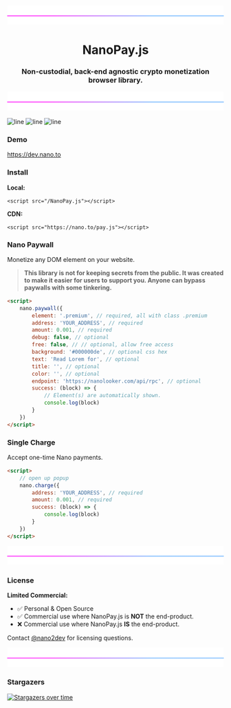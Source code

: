 ![line](https://github.com/fwd/n2/raw/master/.github/line.png)

<h1 align="center">NanoPay.js</h1>

<h3 align="center">Non-custodial, back-end agnostic crypto monetization browser library.</h3>

![line](https://github.com/fwd/n2/raw/master/.github/line.png)

![line](https://github.com/fwd/nano-pay/raw/master/img/splash.png)
![line](https://github.com/fwd/nano-pay/raw/master/img/splash2.png)
![line](https://github.com/fwd/nano-pay/raw/master/img/splash3.png)

### Demo

<a target="_blank" href="https://dev.nano.to">https://dev.nano.to</a>


### Install

**Local:**
```
<script src="/NanoPay.js"></script>
```

**CDN:**
```
<script src="https://nano.to/pay.js"></script>
```

### Nano Paywall

Monetize any DOM element on your website.

> **This library is not for keeping secrets from the public. It was created to make it easier for users to support you. Anyone can bypass paywalls with some tinkering.**

```html
<script>
    nano.paywall({ 
        element: '.premium', // required, all with class .premium
        address: 'YOUR_ADDRESS', // required
        amount: 0.001, // required
        debug: false, // optional
        free: false, // // optional, allow free access
        background: '#000000de', // optional css hex
        text: 'Read Lorem for', // optional
        title: '', // optional
        color: '', // optional
        endpoint: 'https://nanolooker.com/api/rpc', // optional
        success: (block) => {
            // Element(s) are automatically shown.
            console.log(block)
        }
    })
</script>
```

### Single Charge

Accept one-time Nano payments.

```html
<script>
    // open up popup
    nano.charge({ 
        address: 'YOUR_ADDRESS', // required
        amount: 0.001, // required
        success: (block) => {
            console.log(block)
        }
    })
</script>
```

![line](https://github.com/fwd/n2/raw/master/.github/line.png)

### License

**Limited Commercial:**

- ✅ Personal & Open Source
- ✅ Commercial use where NanoPay.js is **NOT** the end-product.
- ❌ Commercial use where NanoPay.js **IS** the end-product.

Contact [@nano2dev](mailto:support@nano.to) for licensing questions.

![line](https://github.com/fwd/n2/raw/master/.github/line.png)

### Stargazers

[![Stargazers over time](https://starchart.cc/fwd/nano-pay.svg)](https://github.com/fwd/nano-pay)

